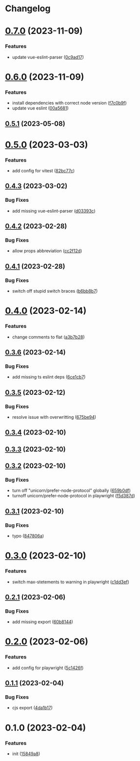 # Changelog

# [0.7.0](https://github.com/evionica-devs/eslint-config-evionica/compare/0.6.0...0.7.0) (2023-11-09)


### Features

* update vue-eslint-parser ([0c9ad17](https://github.com/evionica-devs/eslint-config-evionica/commit/0c9ad1714745b04a83f6df222eb2835da1f228e2))

# [0.6.0](https://github.com/evionica-devs/eslint-config-evionica/compare/0.5.1...0.6.0) (2023-11-09)


### Features

* install dependencies with correct node version ([f7c0b9f](https://github.com/evionica-devs/eslint-config-evionica/commit/f7c0b9f82b0da59b0716045231e0ec6212e2a572))
* update vue eslint ([00a5681](https://github.com/evionica-devs/eslint-config-evionica/commit/00a5681bcee4b7901b081a55a0d57d333ce536bc))

## [0.5.1](https://github.com/evionica-devs/eslint-config-evionica/compare/0.5.0...0.5.1) (2023-05-08)

# [0.5.0](https://github.com/evionica-devs/eslint-config-evionica/compare/0.4.3...0.5.0) (2023-03-03)


### Features

* add config for vitest ([82bc77c](https://github.com/evionica-devs/eslint-config-evionica/commit/82bc77c78975c62d70a381ce583adaf6c0bcf6c4))

## [0.4.3](https://github.com/evionica-devs/eslint-config-evionica/compare/0.4.2...0.4.3) (2023-03-02)


### Bug Fixes

* add missing vue-eslint-parser ([d03393c](https://github.com/evionica-devs/eslint-config-evionica/commit/d03393cdf7b5acd001670f3aa4a8954288154eca))

## [0.4.2](https://github.com/evionica-devs/eslint-config-evionica/compare/0.4.1...0.4.2) (2023-02-28)


### Bug Fixes

* allow props abbreviation ([cc2f12d](https://github.com/evionica-devs/eslint-config-evionica/commit/cc2f12d258585a240f137d24415683670b93eb97))

## [0.4.1](https://github.com/evionica-devs/eslint-config-evionica/compare/0.4.0...0.4.1) (2023-02-28)


### Bug Fixes

* switch off stupid switch braces ([b6bb8b7](https://github.com/evionica-devs/eslint-config-evionica/commit/b6bb8b7ed3600b747a5a0c5085737e72461c8ad6))

# [0.4.0](https://github.com/evionica-devs/eslint-config-evionica/compare/0.3.6...0.4.0) (2023-02-14)


### Features

* change comments to flat ([a3b7b28](https://github.com/evionica-devs/eslint-config-evionica/commit/a3b7b28730673e037894d9f84121e33e79ce1c2c))

## [0.3.6](https://github.com/evionica-devs/eslint-config-evionica/compare/0.3.5...0.3.6) (2023-02-14)


### Bug Fixes

* add missing ts eslint deps ([6ce1cb7](https://github.com/evionica-devs/eslint-config-evionica/commit/6ce1cb71092078fced8e19aa66f9f99233655dd3))

## [0.3.5](https://github.com/evionica-devs/eslint-config-evionica/compare/0.3.4...0.3.5) (2023-02-12)


### Bug Fixes

* resolve issue with overwritting ([675be94](https://github.com/evionica-devs/eslint-config-evionica/commit/675be94ac7cc20c26695d4655768ee2f08573168))

## [0.3.4](https://github.com/evionica-devs/eslint-config-evionica/compare/0.3.3...0.3.4) (2023-02-10)

## [0.3.3](https://github.com/evionica-devs/eslint-config-evionica/compare/0.3.2...0.3.3) (2023-02-10)

## [0.3.2](https://github.com/evionica-devs/eslint-config-evionica/compare/0.3.1...0.3.2) (2023-02-10)


### Bug Fixes

* turn off "unicorn/prefer-node-protocol" globally ([659b0df](https://github.com/evionica-devs/eslint-config-evionica/commit/659b0dff43be30017744135ffa46f012a82d6927))
* turnoff unicorn/prefer-node-protocol in playwright ([f5d387d](https://github.com/evionica-devs/eslint-config-evionica/commit/f5d387d70bb73f23fca21b97fd9a9a016cc356c8))

## [0.3.1](https://github.com/evionica-devs/eslint-config-evionica/compare/0.3.0...0.3.1) (2023-02-10)


### Bug Fixes

* typo ([847806a](https://github.com/evionica-devs/eslint-config-evionica/commit/847806aa2dea4b71ea684001df0dacdaeca5c7fb))

# [0.3.0](https://github.com/evionica-devs/eslint-config-evionica/compare/0.2.1...0.3.0) (2023-02-10)


### Features

* switch max-stetements to warning in playwright ([c1dd3ef](https://github.com/evionica-devs/eslint-config-evionica/commit/c1dd3ef99b5c7163379900c372447eb8d08feb79))

## [0.2.1](https://github.com/evionica-devs/eslint-config-evionica/compare/0.2.0...0.2.1) (2023-02-06)


### Bug Fixes

* add missing export ([60b8144](https://github.com/evionica-devs/eslint-config-evionica/commit/60b81443e72b105dabd68dc72301ac7dc315ee47))

# [0.2.0](https://github.com/evionica-devs/eslint-config-evionica/compare/0.1.1...0.2.0) (2023-02-06)


### Features

* add config for playwright ([5c1426f](https://github.com/evionica-devs/eslint-config-evionica/commit/5c1426faf4afef8b438017b87b5611b4ac1851de))

## [0.1.1](https://github.com/evionica-devs/eslint-config-evionica/compare/0.1.0...0.1.1) (2023-02-04)


### Bug Fixes

* cjs export ([4da1b17](https://github.com/evionica-devs/eslint-config-evionica/commit/4da1b17e8d3319e580f5aee202a1a68a26c843f7))

# 0.1.0 (2023-02-04)


### Features

* init ([15849a8](https://github.com/evionica-devs/eslint-config-evionica/commit/15849a8039eb66277117f6a3b9d3614a47b32ec7))